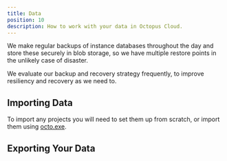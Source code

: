 ```yaml
---
title: Data
position: 10
description: How to work with your data in Octopus Cloud.
---
```


We make regular backups of instance databases throughout the day and store these securely in blob storage, so we have multiple restore points in the unlikely case of disaster.

We evaluate our backup and recovery strategy frequently, to improve resiliency and recovery as we need to.

## Importing Data

To import any projects you will need to set them up from scratch, or import them using [octo.exe](https://octopus.com/docs/api-and-integration/octo.exe-command-line/import).

## Exporting Your Data

<!-- is there a process for this? -->
